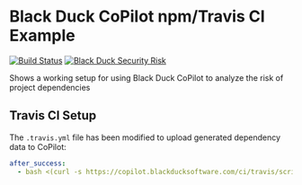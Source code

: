 # Black Duck CoPilot npm/Travis CI Example

[![Build Status](https://travis-ci.org/BlackDuckCoPilot/example-npm-travis.svg?branch=master)](https://travis-ci.org/BlackDuckCoPilot/example-npm-travis) [![Black Duck Security Risk](https://copilot.blackducksoftware.com/github/repos/BlackDuckCoPilot/example-npm-travis/branches/test/badge-risk.svg)](https://copilot.blackducksoftware.com/github/repos/BlackDuckCoPilot/example-npm-travis/branches/test)

Shows a working setup for using Black Duck CoPilot to analyze the risk of project dependencies

## Travis CI Setup
The `.travis.yml` file has been modified to upload generated dependency data to CoPilot:

```yaml
after_success:
  - bash <(curl -s https://copilot.blackducksoftware.com/ci/travis/scripts/upload)
```
